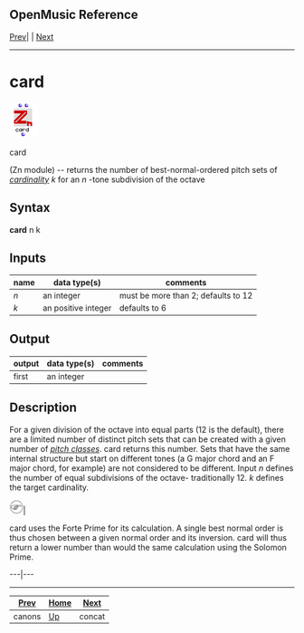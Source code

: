 OpenMusic Reference  
---  
[Prev](canons)| | [Next](concat)  
  
* * *

# card

![](figures/functions/zn/card.png)

  
  
card  
  
(Zn module) \-- returns the number of best-normal-ordered pitch sets of
[_cardinality_](glossary#CARDINALITY)  _k_  for an  _n_  -tone
subdivision of the octave  

## Syntax

   **card**  n k  

## Inputs

name| data type(s)| comments  
---|---|---  
  _n_ |  an integer| must be more than 2; defaults to 12  
  _k_ |  an positive integer| defaults to 6  
  
## Output

output| data type(s)| comments  
---|---|---  
first| an integer|  
  
## Description

For a given division of the octave into equal parts (12 is the default), there
are a limited number of distinct pitch sets that can be created with a given
number of [_pitch classes_](glossary#PITCH-CLASS).  card  returns this
number. Sets that have the same internal structure but start on different
tones (a G major chord and an F major chord, for example) are not considered
to be different. Input  _n_  defines the number of equal subdivisions of the
octave- traditionally 12.  _k_  defines the target cardinality.

![Note](figures/images/note.gif)|

 card  uses the Forte Prime for its calculation. A single best normal order is
thus chosen between a given normal order and its inversion.  card  will thus
return a lower number than would the same calculation using the Solomon Prime.  
  
---|---  
  
* * *

[Prev](canons)| [Home](index)| [Next](concat)  
---|---|---  
canons| [Up](funcref.main)| concat

